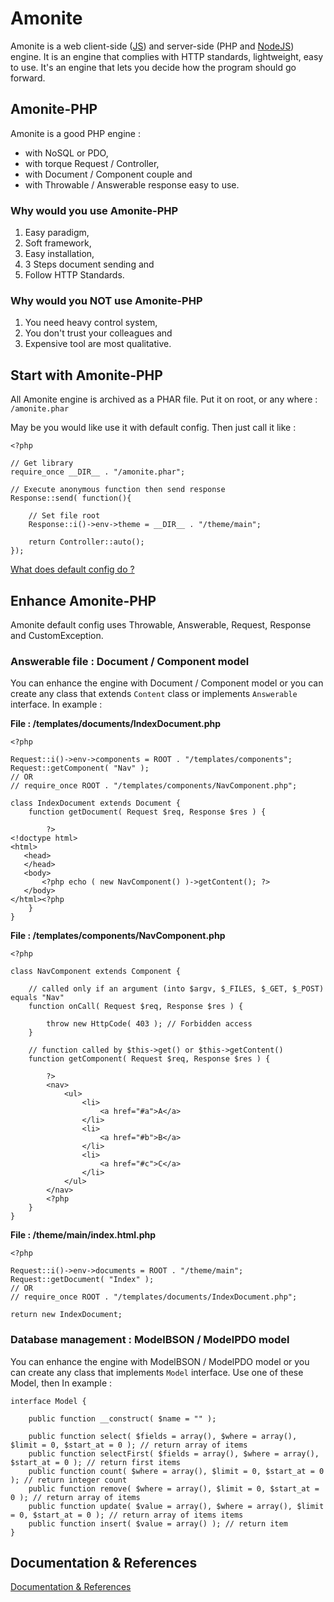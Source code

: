 # Amonite 
 Amonite is a web client-side ([JS](#not-yet)) and server-side (PHP and [NodeJS](#not-yet)) engine. It is an engine that complies with HTTP standards, lightweight, easy to use. It's an engine that lets you decide how the program should go forward.

## Amonite-PHP
 Amonite is a good PHP engine :
 - with NoSQL or PDO, 
 - with torque Request / Controller, 
 - with Document / Component couple and 
 - with Throwable / Answerable response easy to use.

### Why would you use Amonite-PHP
 1. Easy paradigm, 
 2. Soft framework, 
 3. Easy installation,
 4. 3 Steps document sending and
 5. Follow HTTP Standards.

### Why would you NOT use Amonite-PHP
 1. You need heavy control system, 
 3. You don't trust your colleagues and
 2. Expensive tool are most qualitative.

## Start with Amonite-PHP
 All Amonite engine is archived as a PHAR file. Put it on root, or any where :
 `/amonite.phar`
 
 May be you would like use it with default config. Then just call it like : 
 ```
 <?php
 
 // Get library
 require_once __DIR__ . "/amonite.phar";
 
 // Execute anonymous function then send response
 Response::send( function(){
     
     // Set file root
     Response::i()->env->theme = __DIR__ . "/theme/main";
     
     return Controller::auto();
 });
 ```
 
 [What does default config do ?](how_it_works.md#amonite-php-particularly)

## Enhance Amonite-PHP
 Amonite default config uses Throwable, Answerable, Request, Response and CustomException. 
 
### Answerable file : Document / Component model
 You can enhance the engine with Document / Component model or you can create any class that extends `Content` class or implements `Answerable` interface. In example :
 
__File : /templates/documents/IndexDocument.php__
 ```
 <?php
 
 Request::i()->env->components = ROOT . "/templates/components";
 Request::getComponent( "Nav" );
 // OR
 // require_once ROOT . "/templates/components/NavComponent.php";
 
 class IndexDocument extends Document {
     function getDocument( Request $req, Response $res ) {
     
         ?>
<!doctype html>
<html>
    <head>
    </head>
    <body>
        <?php echo ( new NavComponent() )->getContent(); ?>
    </body>
</html><?php
     }
 }
 ```
 
__File : /templates/components/NavComponent.php__
 ```
 <?php
 
 class NavComponent extends Component {
 
     // called only if an argument (into $argv, $_FILES, $_GET, $_POST) equals "Nav"
     function onCall( Request $req, Response $res ) {
     
         throw new HttpCode( 403 ); // Forbidden access
     }
 
     // function called by $this->get() or $this->getContent()
     function getComponent( Request $req, Response $res ) {
         
         ?>
         <nav>
             <ul>
                 <li>
                     <a href="#a">A</a>
                 </li>
                 <li>
                     <a href="#b">B</a>
                 </li>
                 <li>
                     <a href="#c">C</a>
                 </li>
             </ul>
         </nav>
         <?php
     }
 }
 ```

__File : /theme/main/index.html.php__
 ```
 <?php
 
 Request::i()->env->documents = ROOT . "/theme/main";
 Request::getDocument( "Index" );
 // OR
 // require_once ROOT . "/templates/documents/IndexDocument.php";
 
 return new IndexDocument;

 ```
 
### Database management : ModelBSON / ModelPDO model
 You can enhance the engine with ModelBSON / ModelPDO model or you can create any class that implements `Model` interface. Use one of these Model, then  In example :
 ```
 interface Model {
 
     public function __construct( $name = "" );
 
     public function select( $fields = array(), $where = array(), $limit = 0, $start_at = 0 ); // return array of items
     public function selectFirst( $fields = array(), $where = array(), $start_at = 0 ); // return first items
     public function count( $where = array(), $limit = 0, $start_at = 0 ); // return integer count
     public function remove( $where = array(), $limit = 0, $start_at = 0 ); // return array of items
     public function update( $value = array(), $where = array(), $limit = 0, $start_at = 0 ); // return array of items items
     public function insert( $value = array() ); // return item
 }
 ```

## Documentation & References

[Documentation & References](#)

